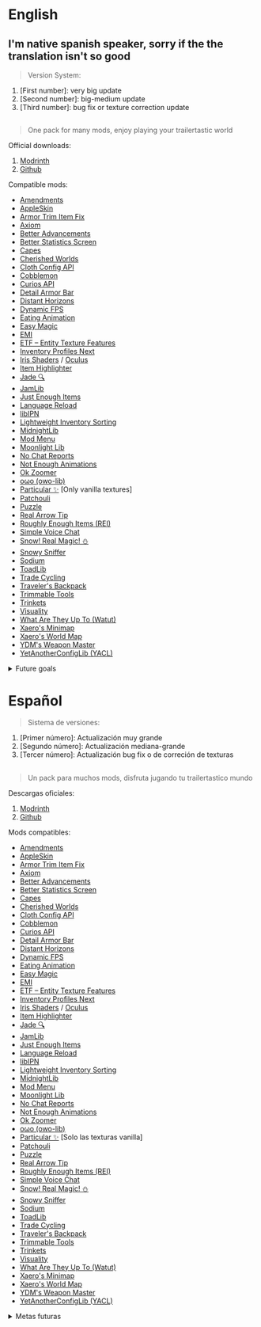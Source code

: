 # English
## I'm native spanish speaker, sorry if the the translation isn't so good
> Version System:
1. [First number]: very big update
2. [Second number]: big-medium update
3. [Third number]: bug fix or texture correction update
## 
> One pack for many mods, enjoy playing your trailertastic world

Official downloads:
1. [Modrinth](https://modrinth.com/resourcepack/bare-bones-compatibility-plus)
2. [Github](https://github.com/DoomS10WasTaken/Bare-Bones-Compatibility-plus)

Compatible mods:
- [Amendments](https://modrinth.com/mod/amendments)
- [AppleSkin](https://modrinth.com/mod/appleskin)
- [Armor Trim Item Fix](https://modrinth.com/mod/armor-trim-item-fix)
- [Axiom](https://modrinth.com/mod/axiom)
- [Better Advancements](https://modrinth.com/mod/better-advancements)
- [Better Statistics Screen](https://modrinth.com/mod/better-stats)
- [Capes](https://modrinth.com/mod/capes)
- [Cherished Worlds](https://modrinth.com/mod/cherished-worlds)
- [Cloth Config API](https://modrinth.com/mod/cloth-config)
- [Cobblemon](https://modrinth.com/mod/cobblemon)
- [Curios API](https://modrinth.com/mod/curios)
- [Detail Armor Bar](https://modrinth.com/mod/detail-armor-bar)
- [Distant Horizons](https://modrinth.com/mod/distanthorizons)
- [Dynamic FPS](https://modrinth.com/mod/dynamic-fps)
- [Eating Animation](https://modrinth.com/mod/eating-animation)
- [Easy Magic](https://modrinth.com/mod/easy-magic)
- [EMI](https://modrinth.com/mod/emi)
- [ETF – Entity Texture Features](https://modrinth.com/mod/entitytexturefeatures)
- [Inventory Profiles Next](https://modrinth.com/mod/inventory-profiles-next)
- [Iris Shaders](https://modrinth.com/mod/iris) / [Oculus](https://modrinth.com/mod/oculus)
- [Item Highlighter](https://modrinth.com/mod/item-highlighter)
- [Jade 🔍](https://modrinth.com/mod/jade)
- [JamLib](https://modrinth.com/mod/jamlib)
- [Just Enough Items](https://modrinth.com/mod/jei)
- [Language Reload](https://modrinth.com/mod/language-reload)
- [libIPN](https://modrinth.com/mod/libipn)
- [Lightweight Inventory Sorting](https://modrinth.com/mod/lightweight-inventory-sorting)
- [MidnightLib](https://modrinth.com/mod/midnightlib)
- [Mod Menu](https://modrinth.com/mod/modmenu)
- [Moonlight Lib](https://modrinth.com/mod/moonlight)
- [No Chat Reports](https://modrinth.com/mod/no-chat-reports)
- [Not Enough Animations](https://modrinth.com/mod/not-enough-animations)
- [Ok Zoomer](https://modrinth.com/mod/ok-zoomer)
- [oωo (owo-lib)](https://modrinth.com/mod/owo-lib)
- [Particular ✨](https://modrinth.com/mod/particular) [Only vanilla textures]
- [Patchouli](https://modrinth.com/mod/patchouli)
- [Puzzle](https://modrinth.com/mod/puzzle)
- [Real Arrow Tip](https://modrinth.com/mod/real-arrow-tip)
- [Roughly Enough Items (REI)](https://modrinth.com/mod/rei)
- [Simple Voice Chat](https://modrinth.com/plugin/simple-voice-chat)
- [Snow! Real Magic! ⛄](https://modrinth.com/mod/snow-real-magic)
- [Snowy Sniffer](https://modrinth.com/mod/snow-sniffer)
- [Sodium](https://modrinth.com/mod/sodium)
- [ToadLib](https://modrinth.com/mod/toadlib)
- [Trade Cycling](https://modrinth.com/mod/trade-cycling)
- [Traveler's Backpack](https://modrinth.com/mod/travelersbackpack)
- [Trimmable Tools](https://modrinth.com/datapack/trimmable-tools)
- [Trinkets](https://modrinth.com/mod/trinkets)
- [Visuality](https://modrinth.com/mod/visuality)
- [What Are They Up To (Watut)](https://modrinth.com/mod/what-are-they-up-to)
- [Xaero's Minimap](https://modrinth.com/mod/xaeros-minimap)
- [Xaero's World Map](https://modrinth.com/mod/xaeros-world-map)
- [YDM's Weapon Master](https://modrinth.com/mod/weaponmaster)
- [YetAnotherConfigLib (YACL)](https://modrinth.com/mod/yacl)

<details>
<summary>Future goals</summary>

1. All [Particular ✨](https://modrinth.com/mod/particular) textures remade, not only vanilla ones
2. All mods textures on the first 10 pages completed on august-september of 2025(5/10 pages)
3. Finish (all) [Cobblemon](https://modrinth.com/mod/cobblemon) textures

</details>

# Español
> Sistema de versiones:
1. [Primer número]: Actualización muy grande
2. [Segundo número]: Actualización mediana-grande
3. [Tercer número]: Actualización bug fix o de correción de texturas
## 
> Un pack para muchos mods, disfruta jugando tu trailertastico mundo

Descargas oficiales:
1. [Modrinth](https://modrinth.com/resourcepack/bare-bones-compatibility-plus)
2. [Github](https://github.com/DoomS10WasTaken/Bare-Bones-Compatibility-plus)

Mods compatibles:
- [Amendments](https://modrinth.com/mod/amendments)
- [AppleSkin](https://modrinth.com/mod/appleskin)
- [Armor Trim Item Fix](https://modrinth.com/mod/armor-trim-item-fix)
- [Axiom](https://modrinth.com/mod/axiom)
- [Better Advancements](https://modrinth.com/mod/better-advancements)
- [Better Statistics Screen](https://modrinth.com/mod/better-stats)
- [Capes](https://modrinth.com/mod/capes)
- [Cherished Worlds](https://modrinth.com/mod/cherished-worlds)
- [Cloth Config API](https://modrinth.com/mod/cloth-config)
- [Cobblemon](https://modrinth.com/mod/cobblemon)
- [Curios API](https://modrinth.com/mod/curios)
- [Detail Armor Bar](https://modrinth.com/mod/detail-armor-bar)
- [Distant Horizons](https://modrinth.com/mod/distanthorizons)
- [Dynamic FPS](https://modrinth.com/mod/dynamic-fps)
- [Eating Animation](https://modrinth.com/mod/eating-animation)
- [Easy Magic](https://modrinth.com/mod/easy-magic)
- [EMI](https://modrinth.com/mod/emi)
- [ETF – Entity Texture Features](https://modrinth.com/mod/entitytexturefeatures)
- [Inventory Profiles Next](https://modrinth.com/mod/inventory-profiles-next)
- [Iris Shaders](https://modrinth.com/mod/iris) / [Oculus](https://modrinth.com/mod/oculus)
- [Item Highlighter](https://modrinth.com/mod/item-highlighter)
- [Jade 🔍](https://modrinth.com/mod/jade)
- [JamLib](https://modrinth.com/mod/jamlib)
- [Just Enough Items](https://modrinth.com/mod/jei)
- [Language Reload](https://modrinth.com/mod/language-reload)
- [libIPN](https://modrinth.com/mod/libipn)
- [Lightweight Inventory Sorting](https://modrinth.com/mod/lightweight-inventory-sorting)
- [MidnightLib](https://modrinth.com/mod/midnightlib)
- [Mod Menu](https://modrinth.com/mod/modmenu)
- [Moonlight Lib](https://modrinth.com/mod/moonlight)
- [No Chat Reports](https://modrinth.com/mod/no-chat-reports)
- [Not Enough Animations](https://modrinth.com/mod/not-enough-animations)
- [Ok Zoomer](https://modrinth.com/mod/ok-zoomer)
- [oωo (owo-lib)](https://modrinth.com/mod/owo-lib)
- [Particular ✨](https://modrinth.com/mod/particular) [Solo las texturas vanilla]
- [Patchouli](https://modrinth.com/mod/patchouli)
- [Puzzle](https://modrinth.com/mod/puzzle)
- [Real Arrow Tip](https://modrinth.com/mod/real-arrow-tip)
- [Roughly Enough Items (REI)](https://modrinth.com/mod/rei)
- [Simple Voice Chat](https://modrinth.com/plugin/simple-voice-chat)
- [Snow! Real Magic! ⛄](https://modrinth.com/mod/snow-real-magic)
- [Snowy Sniffer](https://modrinth.com/mod/snow-sniffer)
- [Sodium](https://modrinth.com/mod/sodium)
- [ToadLib](https://modrinth.com/mod/toadlib)
- [Trade Cycling](https://modrinth.com/mod/trade-cycling)
- [Traveler's Backpack](https://modrinth.com/mod/travelersbackpack)
- [Trimmable Tools](https://modrinth.com/datapack/trimmable-tools)
- [Trinkets](https://modrinth.com/mod/trinkets)
- [Visuality](https://modrinth.com/mod/visuality)
- [What Are They Up To (Watut)](https://modrinth.com/mod/what-are-they-up-to)
- [Xaero's Minimap](https://modrinth.com/mod/xaeros-minimap)
- [Xaero's World Map](https://modrinth.com/mod/xaeros-world-map)
- [YDM's Weapon Master](https://modrinth.com/mod/weaponmaster)
- [YetAnotherConfigLib (YACL)](https://modrinth.com/mod/yacl)

<details>
<summary>Metas futuras</summary>

1. Todas las texturas de [Particular ✨](https://modrinth.com/mod/particular) rehechas, no solo las vanilla
2. Todas las texturas de mods en las primeras 10 páginas hechas para agosto-septiembre de 2025(5/10 páginas)
3. Terminar (todas) las texturas de [Cobblemon](https://modrinth.com/mod/cobblemon)

</details>

